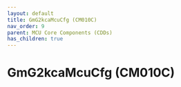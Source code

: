 ```yaml
---
layout: default
title: GmG2kcaMcuCfg (CM010C)
nav_order: 9
parent: MCU Core Components (CDDs)
has_children: true
---
```

# GmG2kcaMcuCfg (CM010C)
